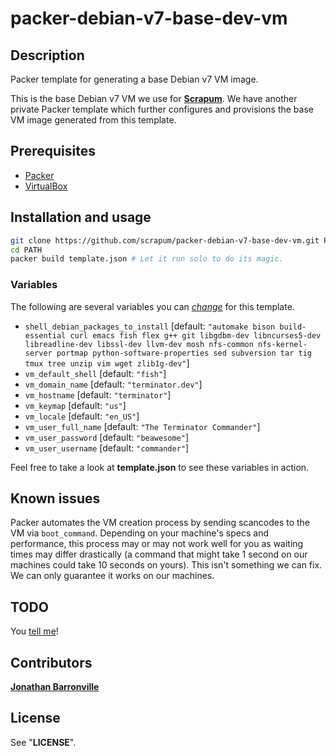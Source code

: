 # packer-debian-v7-base-dev-vm

## Description

Packer template for generating a base Debian v7 VM image.

This is the base Debian v7 VM we use for __[Scrapum](http://scrapum.com "Scrapum")__. We have another private Packer template which further configures and provisions the base VM image generated from this template.

## Prerequisites

 - [Packer](http://packer.io "Packer")
 - [VirtualBox](http://virtualbox.org "Oracle VM VirtualBox")

## Installation and usage

```sh
git clone https://github.com/scrapum/packer-debian-v7-base-dev-vm.git PATH
cd PATH
packer build template.json # Let it run solo to do its magic.
```

### Variables

The following are several variables you can _[change](http://packer.io/docs/templates/user-variables.html "User Variables in Templates - Packer")_ for this template.

 - `shell_debian_packages_to_install` [default: `"automake bison build-essential curl emacs fish flex g++ git libgdbm-dev libncurses5-dev libreadline-dev libssl-dev llvm-dev mosh nfs-common nfs-kernel-server portmap python-software-properties sed subversion tar tig tmux tree unzip vim wget zlib1g-dev"`]
 - `vm_default_shell` [default: `"fish"`]
 - `vm_domain_name` [default: `"terminator.dev"`]
 - `vm_hostname` [default: `"terminator"`]
 - `vm_keymap` [default: `"us"`]
 - `vm_locale` [default: `"en_US"`]
 - `vm_user_full_name` [default: `"The Terminator Commander"`]
 - `vm_user_password` [default: `"beawesome"`]
 - `vm_user_username` [default: `"commander"`]

Feel free to take a look at __template.json__ to see these variables in action.

## Known issues

Packer automates the VM creation process by sending scancodes to the VM via `boot_command`. Depending on your machine's specs and performance, this process may or may not work well for you as waiting times may differ drastically (a command that might take 1 second on our machines could take 10 seconds on yours). This isn't something we can fix. We can only guarantee it works on our machines.

## TODO

You [tell me](https://github.com/scrapum/packer-debian-v7-base-dev-vm/issues "Issues · scrapum/packer-debian-v7-base-dev-vm")!

## Contributors

__[Jonathan Barronville](mailto:jonathan@scrapum.com "jonathan@scrapum.com")__

## License

See "__LICENSE__".
